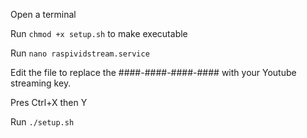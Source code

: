 Open a terminal

Run `chmod +x setup.sh` to make executable

Run `nano raspividstream.service`

Edit the file to replace the ####-####-####-#### with your Youtube streaming key. 

Pres Ctrl+X then Y 

Run `./setup.sh`
